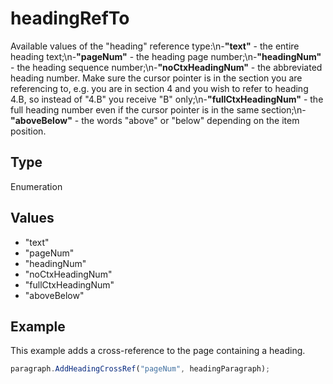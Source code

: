 # headingRefTo

Available values of the "heading" reference type:\n-**"text"** - the entire heading text;\n-**"pageNum"** - the heading page number;\n-**"headingNum"** - the heading sequence number;\n-**"noCtxHeadingNum"** - the abbreviated heading number. Make sure the cursor pointer is in the section you are referencing to, e.g. you are in section 4 and you wish to refer to heading 4.B, so instead of "4.B" you receive "B" only;\n-**"fullCtxHeadingNum"** - the full heading number even if the cursor pointer is in the same section;\n-**"aboveBelow"** - the words "above" or "below" depending on the item position.

## Type

Enumeration

## Values

- "text"
- "pageNum"
- "headingNum"
- "noCtxHeadingNum"
- "fullCtxHeadingNum"
- "aboveBelow"


## Example

This example adds a cross-reference to the page containing a heading.

```javascript editor-pdf
paragraph.AddHeadingCrossRef("pageNum", headingParagraph);
```
